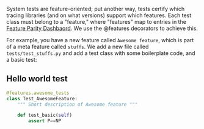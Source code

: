 System tests are feature-oriented; put another way, tests certify which tracing libraries (and on what versions) support which features. Each test class must belong to a "feature," where "features" map to entries in the [Feature Parity Dashbaord](https://feature-parity.us1.prod.dog/). We use the @features decorators to achieve this.

For example, you have a new feature called `Awesome feature`, which is part of a meta feature called `stuffs`. We add a new file called `tests/test_stuffs.py` and add a test class with some boilerplate code, and a basic test:

## Hello world test

```python
@features.awesome_tests
class Test_AwesomeFeature:
    """ Short description of Awesome feature """

    def test_basic(self)
        assert P==NP
```
